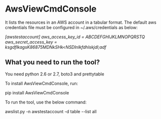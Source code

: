 AwsViewCmdConsole
=================

It lists the resources in an AWS account in a tabular format. The default aws credentials file must be configured
in ~/.aws/credentials as below:

*[awstestaccount]*
*aws_access_key_id = ABCDEFGHIJKLMNOPQRSTQ*
*aws_secret_access_key = ksgdflkagsK86875MDNkSHk<NSDlnlkfdhlskjdl;adf*


What you need to run the tool?
-----------------------------

You need python 2.6 or 2.7, boto3 and prettytable

To install AwsViewCmdConsole, run:

pip install AwsViewCmdConsole

To run the tool, use the below command:

awslist.py -n awstestaccount -d table --list all